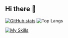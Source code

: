 ## Hi there 👋

[![GitHub stats](https://github-readme-stats.vercel.app/api?username=sean9061&show_icons=true&title_color=43c6ac&text_color=ffffff&icon_color=43c6ac&bg_color=gradient,16222a,3a6073&border_color=114357&ring_color=43c6ac)](https://github.com/anuraghazra/github-readme-stats)
![Top Langs](https://github-readme-stats.vercel.app/api/top-langs/?username=sean9061&layout=compact)

[![My Skills](https://skillicons.dev/icons?i=python,go,ts,react,docker,arduino,unity,ubuntu,postgres&theme=dark)](https://skillicons.dev)
